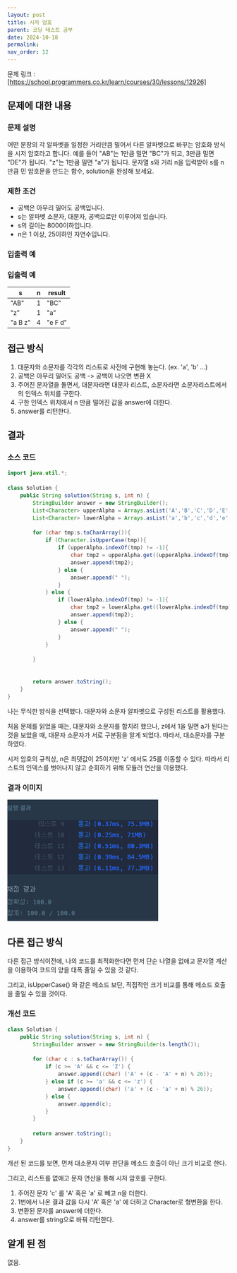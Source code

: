 ```yaml
---
layout: post
title: 시저 암호
parent: 코딩 테스트 공부
date: 2024-10-18
permalink:
nav_order: 12
---
```


문제 링크 : [https://school.programmers.co.kr/learn/courses/30/lessons/12926]

## 문제에 대한 내용

### 문제 설명

어떤 문장의 각 알파벳을 일정한 거리만큼 밀어서 다른 알파벳으로 바꾸는 암호화 방식을 시저 암호라고 합니다. 예를 들어 "AB"는 1만큼 밀면 "BC"가 되고, 3만큼 밀면 "DE"가 됩니다. "z"는 1만큼 밀면 "a"가 됩니다. 문자열 s와 거리 n을 입력받아 s를 n만큼 민 암호문을 만드는 함수, solution을 완성해 보세요.

### 제한 조건

- 공백은 아무리 밀어도 공백입니다.
- s는 알파벳 소문자, 대문자, 공백으로만 이루어져 있습니다.
- s의 길이는 8000이하입니다.
- n은 1 이상, 25이하인 자연수입니다.

### 입출력 예

### 입출력 예

| s       | n   | result  |
| ------- | --- | ------- |
| "AB"    | 1   | "BC"    |
| "z"     | 1   | "a"     |
| "a B z" | 4   | "e F d" |

## 접근 방식

1. 대문자와 소문자를 각각의 리스트로 사전에 구현해 놓는다. (ex. 'a', 'b' ...)
2. 공백은 아무리 밀어도 공백 -> 공백이 나오면 변환 X
3. 주어진 문자열을 돌면서, 대문자라면 대문자 리스트, 소문자라면 소문자리스트에서의 인덱스 위치를 구한다.
4. 구한 인덱스 위치에서 n 만큼 떨어진 값을 answer에 더한다.
5. answer를 리턴한다.

## 결과

### 소스 코드

```java
import java.util.*;

class Solution {
    public String solution(String s, int n) {
        StringBuilder answer = new StringBuilder();
        List<Character> upperAlpha = Arrays.asList('A','B','C','D','E','F','G','H','I','J','K','L','M','N','O','P','Q','R','S','T','U','V','W','X','Y','Z');
        List<Character> lowerAlpha = Arrays.asList('a','b','c','d','e','f','g','h','i','j','k','l','m','n','o','p','q','r','s','t','u','v','w','x','y','z');

        for (char tmp:s.toCharArray()){
            if (Character.isUpperCase(tmp)){
                if (upperAlpha.indexOf(tmp) != -1){
                    char tmp2 = upperAlpha.get((upperAlpha.indexOf(tmp) + n ) % upperAlpha.size());
                    answer.append(tmp2);
                } else {
                    answer.append(" ");
                }
            } else {
                if (lowerAlpha.indexOf(tmp) != -1){
                    char tmp2 = lowerAlpha.get((lowerAlpha.indexOf(tmp) + n ) % lowerAlpha.size());
                    answer.append(tmp2);
                } else {
                    answer.append(" ");
                }
            }

        }


        return answer.toString();
    }
}
```

나는 무식한 방식을 선택했다. 대문자와 소문자 알파벳으로 구성된 리스트를 활용했다.

처음 문제를 읽었을 때는, 대문자와 소문자를 합치려 했으나, z에서 1을 밀면 a가 된다는 것을 보았을 때, 대문자 소문자가 서로 구분됨을 알게 되었다. 따라서, 대소문자를 구분하였다.

시저 암호의 규칙상, n은 최댓값이 25이지만 'z' 에서도 25를 이동할 수 있다. 따라서 리스트의 인덱스를 벗어나지 않고 순회하기 위해 모듈러 연산을 이용했다.

### 결과 이미지

![alt text](/공부/코딩-테스트-공부/image-12.png)

## 다른 접근 방식

다른 접근 방식이전에, 나의 코드를 최적화한다면
먼저 단순 나열을 없애고 문자열 계산을 이용하여 코드의 양을 대폭 줄일 수 있을 것 같다.

그리고, isUpperCase() 와 같은 메소드 보단, 직접적인 크기 비교를 통해 메소드 호출을 줄일 수 있을 것이다.

### 개선 코드

```java
class Solution {
    public String solution(String s, int n) {
        StringBuilder answer = new StringBuilder(s.length());

        for (char c : s.toCharArray()) {
            if (c >= 'A' && c <= 'Z') {
                answer.append((char) ('A' + (c - 'A' + n) % 26));
            } else if (c >= 'a' && c <= 'z') {
                answer.append((char) ('a' + (c - 'a' + n) % 26));
            } else {
                answer.append(c);
            }
        }

        return answer.toString();
    }
}
```

개선 된 코드를 보면, 먼저 대소문자 여부 판단을 메소드 호출이 아닌 크기 비교로 한다.

그리고, 리스트를 없애고 문자 연산을 통해 시저 암호를 구한다.

1. 주어진 문자 'c' 를 'A' 혹은 'a' 로 빼고 n을 더한다.
2. 1번에서 나온 결과 값을 다시 'A' 혹은 'a' 에 더하고 Character로 형변환을 한다.
3. 변환된 문자를 answer에 더한다.
4. answer를 string으로 바꿔 리턴한다.

## 알게 된 점

없음.

[https://school.programmers.co.kr/learn/courses/30/lessons/12926]: https://school.programmers.co.kr/learn/courses/30/lessons/12926
